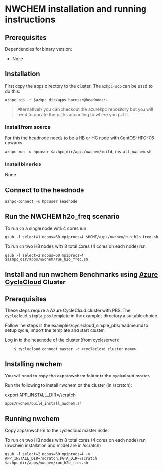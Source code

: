 # NWCHEM installation and running instructions

## Prerequisites

Dependencies for binary version:

* None

## Installation 

First copy the apps directory to the cluster.  The `azhpc-scp` can be used to do this:

    azhpc-scp -r $azhpc_dir/apps hpcuser@headnode:.


> Alternatively you can checkout the azurehpc repository but you will need to update the paths according to where you put it.

### Install from source

For this the headnode needs to be a HB or HC node with CentOS-HPC-7.6 upwards

```
azhpc-run -u hpcuser $azhpc_dir/apps/nwchem/build_install_nwchem.sh
```

### Install binaries

None

## Connect to the headnode

```
azhpc-connect -u hpcuser headnode
```

## Run the NWCHEM h2o_freq scenario
To run on a single node with 4 cores run
```
qsub -l select=1:ncpus=60:mpiprocs=4 $HOME/apps/nwchem/run_h2o_freq.sh
```

To run on two HB nodes with 8 total cores (4 cores on each node) run
```
qsub -l select=2:ncpus=60:mpiprocs=4 $azhpc_dir/apps/nwchem/run_h2o_freq.sh
```

## Install and run nwchem Benchmarks using [Azure CycleCloud](https://docs.microsoft.com/en-us/azure/cyclecloud/) Cluster 

## Prerequisites

These steps require a Azure CycleCloud cluster with PBS.  The `cyclecloud_simple_pbs` template in the examples directory a suitable choice.

Follow the steps in the examples/cyclecloud_simple_pbs/readme.md to setup cycle, import the template and start cluster.

Log in to the headnode of the cluster (from cycleserver):

```
    $ cyclecloud connect master -c <cyclecloud cluster name>
```

## Installing nwchem

You will need to copy the apps/nwchem folder to the cyclecloud master.

Run the following to install nwchem on the cluster (in /scratch):

export APP_INSTALL_DIR=/scratch
```
apps/nwchem/build_install_nwchem.sh
```

## Running nwchem

Copy apps/nwchem to the cyclecloud master node.

To run on two HB nodes with 8 total cores (4 cores on each node) run (nwchem installation and model are in /scratch)
```
qsub -l select=2:ncpus=60:mpiprocs=4 -v APP_INSTALL_DIR=/scratch,DATA_DIR=/scratch $azhpc_dir/apps/nwchem/run_h2o_freq.sh
```
